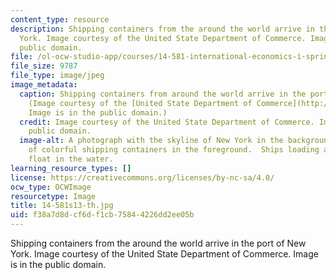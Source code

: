 ```yaml
---
content_type: resource
description: Shipping containers from the around the world arrive in the port of New
  York. Image courtesy of the United State Department of Commerce. Image is in the
  public domain.
file: /ol-ocw-studio-app/courses/14-581-international-economics-i-spring-2013/f38a7d8dcf6df1cb75844226dd2ee05b_14-581s13-th.jpg
file_size: 9787
file_type: image/jpeg
image_metadata:
  caption: Shipping containers from around the world arrive in the port of New York.
    (Image courtesy of the [United State Department of Commerce](http://www.commerce.gov/blog/2011/12/16/international-trade-administration%E2%80%99s-four-big-numbers-2011).
    Image is in the public domain.)
  credit: Image courtesy of the United State Department of Commerce. Image is in the
    public domain.
  image-alt: A photograph with the skyline of New York in the background and dozens
    of colorful shipping containers in the foreground.  Ships loading and offloading
    float in the water.
learning_resource_types: []
license: https://creativecommons.org/licenses/by-nc-sa/4.0/
ocw_type: OCWImage
resourcetype: Image
title: 14-581s13-th.jpg
uid: f38a7d8d-cf6d-f1cb-7584-4226dd2ee05b
---
```

Shipping containers from the around the world arrive in the port of New York. Image courtesy of the United State Department of Commerce. Image is in the public domain.